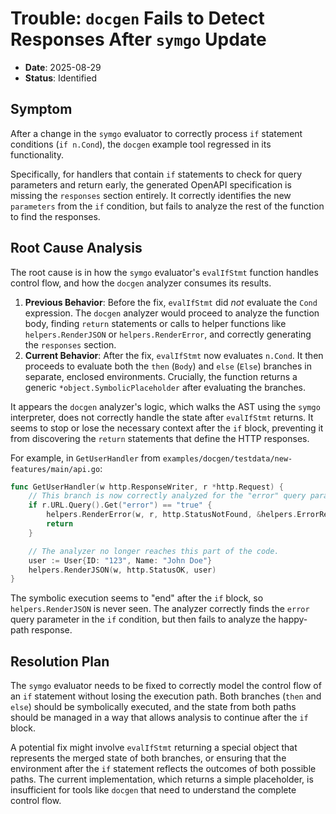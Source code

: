# Trouble: `docgen` Fails to Detect Responses After `symgo` Update

- **Date**: 2025-08-29
- **Status**: Identified

## Symptom

After a change in the `symgo` evaluator to correctly process `if` statement conditions (`if n.Cond`), the `docgen` example tool regressed in its functionality.

Specifically, for handlers that contain `if` statements to check for query parameters and return early, the generated OpenAPI specification is missing the `responses` section entirely. It correctly identifies the new `parameters` from the `if` condition, but fails to analyze the rest of the function to find the responses.

## Root Cause Analysis

The root cause is in how the `symgo` evaluator's `evalIfStmt` function handles control flow, and how the `docgen` analyzer consumes its results.

1.  **Previous Behavior**: Before the fix, `evalIfStmt` did *not* evaluate the `Cond` expression. The `docgen` analyzer would proceed to analyze the function body, finding `return` statements or calls to helper functions like `helpers.RenderJSON` or `helpers.RenderError`, and correctly generating the `responses` section.
2.  **Current Behavior**: After the fix, `evalIfStmt` now evaluates `n.Cond`. It then proceeds to evaluate both the `then` (`Body`) and `else` (`Else`) branches in separate, enclosed environments. Crucially, the function returns a generic `*object.SymbolicPlaceholder` after evaluating the branches.

It appears the `docgen` analyzer's logic, which walks the AST using the `symgo` interpreter, does not correctly handle the state after `evalIfStmt` returns. It seems to stop or lose the necessary context after the `if` block, preventing it from discovering the `return` statements that define the HTTP responses.

For example, in `GetUserHandler` from `examples/docgen/testdata/new-features/main/api.go`:

```go
func GetUserHandler(w http.ResponseWriter, r *http.Request) {
	// This branch is now correctly analyzed for the "error" query parameter.
	if r.URL.Query().Get("error") == "true" {
		helpers.RenderError(w, r, http.StatusNotFound, &helpers.ErrorResponse{Error: "User not found"})
		return
	}

	// The analyzer no longer reaches this part of the code.
	user := User{ID: "123", Name: "John Doe"}
	helpers.RenderJSON(w, http.StatusOK, user)
}
```

The symbolic execution seems to "end" after the `if` block, so `helpers.RenderJSON` is never seen. The analyzer correctly finds the `error` query parameter in the `if` condition, but then fails to analyze the happy-path response.

## Resolution Plan

The `symgo` evaluator needs to be fixed to correctly model the control flow of an `if` statement without losing the execution path. Both branches (`then` and `else`) should be symbolically executed, and the state from both paths should be managed in a way that allows analysis to continue after the `if` block.

A potential fix might involve `evalIfStmt` returning a special object that represents the merged state of both branches, or ensuring that the environment after the `if` statement reflects the outcomes of both possible paths. The current implementation, which returns a simple placeholder, is insufficient for tools like `docgen` that need to understand the complete control flow.
